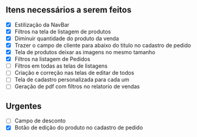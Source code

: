 **Itens necessários a serem feitos**
---
- [x] Estilização da NavBar
- [x] Filtros na tela de listagem de produtos
- [X] Diminuir quantidade do produto da venda
- [X] Trazer o campo de cliente para abaixo do titulo no cadastro de pedido
- [X] Tela de produtos deixar as imagens no mesmo tamanho
- [X] Filtros na listagem de Pedidos
- [ ] Filtros em todas as telas de listagens
- [ ] Criação e correção nas telas de editar de todos
- [ ] Tela de cadastro personalizada para cada um
- [ ] Geração de pdf com filtros no relatorio de vendas

**Urgentes**
---

- [ ] Campo de desconto
- [X] Botão de edição do produto no cadastro de pedido